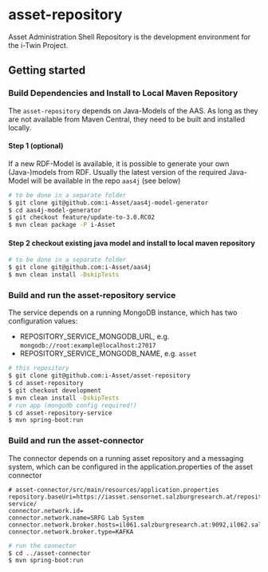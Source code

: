 # asset-repository
Asset Administration Shell Repository is the development environment for the i-Twin Project.

## Getting started

### Build Dependencies and Install to Local Maven Repository

The `asset-repository` depends on Java-Models of the AAS. As long as they are not available from Maven Central, they need to be built and installed locally. 

#### Step 1 (optional)
If  a new RDF-Model is available, it is possible to generate your own (Java-)models from RDF. Usually the latest version of the required Java-Model will be available in the repo `aas4j` (see below)
```bash
# to be done in a separate folder
$ git clone git@github.com:i-Asset/aas4j-model-generator
$ cd aas4j-model-generator
$ git checkout feature/update-to-3.0.RC02
$ mvn clean package -P i-Asset
```

#### Step 2 checkout existing java model and install to local maven repository

```bash
# to be done in a separate folder
$ git clone git@github.com:i-Asset/aas4j
$ mvn clean install -DskipTests
```

### Build and run the asset-repository service

The service depends on a running MongoDB instance, which has two configuration values:
* REPOSITORY_SERVICE_MONGODB_URL, e.g. `mongodb://root:example@localhost:27017`
* REPOSITORY_SERVICE_MONGODB_NAME, e.g. `asset`


```bash
# this repository
$ git clone git@github.com:i-Asset/asset-repository
$ cd asset-repository
$ git checkout development
$ mvn clean install -DskipTests
# run app (mongodb config required!)
$ cd asset-repository-service
$ mvn spring-boot:run
```

### Build and run the asset-connector

The connector depends on a running asset repository and a messaging system, which can be configured in the application.properties of the asset connector
```properties
# asset-connector/src/main/resources/application.properties
repository.baseUri=https://iasset.sensornet.salzburgresearch.at/repository-service/
connector.network.id=
connector.network.name=SRFG Lab System
connector.network.broker.hosts=il061.salzburgresearch.at:9092,il062.salzburgresearch.at:9092,il063.salzburgresearch.at:9092
connector.network.broker.type=KAFKA
```


```bash
# run the connector
$ cd ../asset-connector
$ mvn spring-boot:run
```
